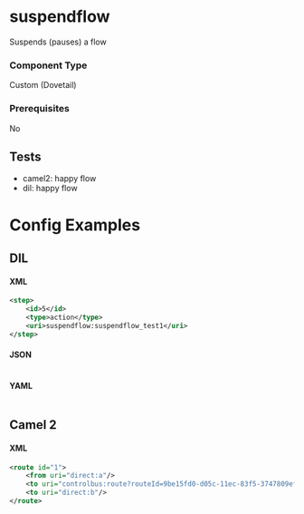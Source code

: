# suspendflow

Suspends (pauses) a flow

### Component Type

Custom (Dovetail)

### Prerequisites

No

## Tests

- camel2: happy flow
- dil: happy flow

# Config Examples

## DIL

#### XML

```xml
<step>
    <id>5</id>
    <type>action</type>
    <uri>suspendflow:suspendflow_test1</uri>
</step>
```

#### JSON

```json

```

#### YAML

```yaml

```

## Camel 2

#### XML

```xml
<route id="1">
    <from uri="direct:a"/>
    <to uri="controlbus:route?routeId=9be15fd0-d05c-11ec-83f5-3747809ef661&amp;action=suspend&amp;async=true"/>
    <to uri="direct:b"/>
</route>
```



